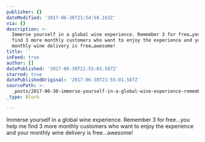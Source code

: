 ```yaml
---
publisher: {}
dateModified: '2017-06-30T21:54:58.163Z'
via: {}
description: >-
  Immerse yourself in a global wine experience. Remember 3 for free…you help me
  find 3 more monthly customers who want to enjoy the experience and your
  monthly wine delivery is free…awesome!
title: ''
inFeed: true
author: []
datePublished: '2017-06-30T21:55:01.587Z'
starred: true
datePublishedOriginal: '2017-06-30T21:55:01.587Z'
sourcePath: >-
  _posts/2017-06-30-immerse-yourself-in-a-global-wine-experience-remember-3-for.md
_type: Blurb

---
```

Immerse yourself in a global wine experience. Remember 3 for free...you help me find 3 more monthly customers who want to enjoy the experience and your monthly wine delivery is free...awesome!